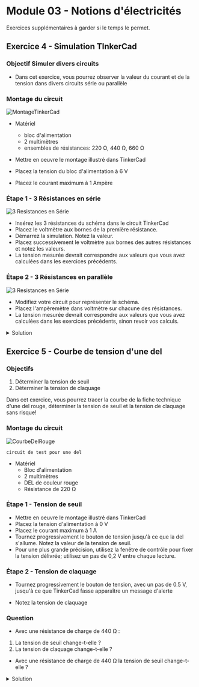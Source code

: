 # Module 03 - Notions d'électricités

Exercices supplémentaires à garder si le temps le permet.

## Exercice 4 - Simulation TInkerCad

### Objectif Simuler divers circuits

- Dans cet exercice, vous pourrez observer la valeur du courant et de la tension dans divers circuits série ou parallèle

### Montage du circuit

![MontageTinkerCad](img/rs_220_440_660_A_V.png)

- Matériel
  - bloc d'alimentation
  - 2 multimètres
  - ensembles de résistances: 220 Ω, 440 Ω, 660 Ω

- Mettre en oeuvre le montage illustré dans TinkerCad
- Placez la tension du bloc d'alimentation à 6 V
- Placez le courant maximum à 1 Ampère

### Étape 1 - 3 Résistances en série

![3 Resistances en Série](img/rs_220_440_660.png)

- Insérez les 3 résistances du schéma dans le circuit TinkerCad
- Placez le voltmètre aux bornes de la première résistance.
- Démarrez la simulation. Notez la valeur.
- Placez successivement le voltmètre aux bornes des autres résistances et notez les valeurs.
- La tension mesurée devrait correspondre aux valeurs que vous avez calculées dans les exercices précédents.

### Étape 2 - 3 Résistances en parallèle

![3 Resistances en Série](img/rp_220_220_220.png)

- Modifiez votre circuit pour représenter le schéma.
- Placez  l'ampèremètre dans  voltmètre sur chacune des résistances.
- La tension mesurée devrait correspondre aux valeurs que vous avez calculées dans les exercices précédents, sinon revoir vos calculs.

<details>
    <summary>Solution</summary>

![3 résistances en parallèle sous Tinkercad](img/rp_220_220_220_tinkercad_solution.png)

</details>

## Exercice 5 - Courbe de tension d'une del

### Objectifs

1. Déterminer la tension de seuil
2. Déterminer la tension de claquage

Dans cet exercice, vous pourrez tracer la courbe de la fiche technique d'une del rouge, déterminer la tension de seuil et la tension de claquage sans risque!

### Montage du circuit

![CourbeDelRouge](img/CourbeDelRouge.png)

    circuit de test pour une del

- Matériel
  - Bloc d'alimentation
  - 2 multimètres
  - DEL de couleur rouge
  - Résistance de 220 Ω

### Étape 1 - Tension de seuil

- Mettre en oeuvre le montage illustré dans TinkerCad
- Placez la tension d'alimentation à 0 V
- Placez le courant maximum à 1 A
- Tournez progressivement le bouton de tension jusqu'à ce que la del s'allume. Notez la valeur de la tension de seuil.
- Pour une plus grande précision, utilisez la fenêtre de contrôle pour fixer la tension délivrée; utilisez un pas de 0,2 V entre chaque lecture.

### Étape 2 - Tension de claquage

- Tournez progressivement le bouton de tension, avec un pas de 0.5 V, jusqu'à ce que TinkerCad fasse apparaître un message d'alerte

- Notez la tension de claquage

### Question

- Avec une résistance de charge de 440 Ω :

1. La tension de seuil change-t-elle ?
2. La tension de claquage change-t-elle ?

- Avec une résistance de charge  de 440 Ω la tension de seuil change-t-elle ?

<details>
    <summary>Solution</summary>

Non les tensions de seuil et de claquage dépendent uniquement de la fabrication du matériau.
</details>

